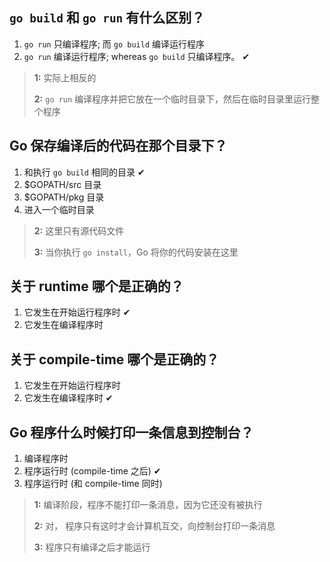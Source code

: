 ## `go build` 和 `go run` 有什么区别？
1. `go run` 只编译程序; 而 `go build` 编译运行程序
2. `go run` 编译运行程序; whereas `go build` 只编译程序。 &#10004;

> **1:** 实际上相反的
>
>
> **2:** `go run` 编译程序并把它放在一个临时目录下，然后在临时目录里运行整个程序
>
>


## Go 保存编译后的代码在那个目录下？
1. 和执行 `go build` 相同的目录 &#10004;
2. $GOPATH/src 目录
3. $GOPATH/pkg 目录
4. 进入一个临时目录

> **2:** 这里只有源代码文件
>
>
> **3:** 当你执行 `go install`，Go 将你的代码安装在这里
>
>


## 关于 runtime 哪个是正确的？
1. 它发生在开始运行程序时 &#10004;
2. 它发生在编译程序时


## 关于 compile-time 哪个是正确的？
1. 它发生在开始运行程序时
2. 它发生在编译程序时  &#10004;


## Go 程序什么时候打印一条信息到控制台？
1. 编译程序时
2. 程序运行时 (compile-time 之后) &#10004;
3. 程序运行时 (和 compile-time 同时)

> **1:** 编译阶段，程序不能打印一条消息，因为它还没有被执行
>
>
> **2:** 对， 程序只有这时才会计算机互交，向控制台打印一条消息
>
>
> **3:** 程序只有编译之后才能运行
>
>